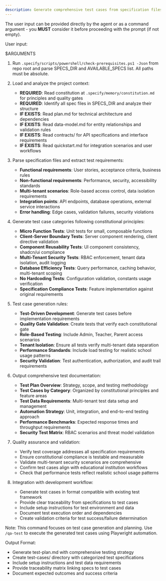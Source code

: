 ```yaml
---
description: Generate comprehensive test cases from specification files following constitutional principles and architecture patterns.
---
```


The user input can be provided directly by the agent or as a command argument - you **MUST** consider it before proceeding with the prompt (if not empty).

User input:

$ARGUMENTS

1. Run `.specify/scripts/powershell/check-prerequisites.ps1 -Json` from repo root and parse SPECS_DIR and AVAILABLE_SPECS list. All paths must be absolute.

2. Load and analyze the project context:
   - **REQUIRED**: Read constitution at `.specify/memory/constitution.md` for principles and quality gates
   - **REQUIRED**: Identify all spec files in SPECS_DIR and analyze their structure
   - **IF EXISTS**: Read plan.md for technical architecture and dependencies
   - **IF EXISTS**: Read data-model.md for entity relationships and validation rules
   - **IF EXISTS**: Read contracts/ for API specifications and interface requirements
   - **IF EXISTS**: Read quickstart.md for integration scenarios and user workflows

3. Parse specification files and extract test requirements:
   - **Functional requirements**: User stories, acceptance criteria, business rules
   - **Non-functional requirements**: Performance, security, accessibility standards
   - **Multi-tenant scenarios**: Role-based access control, data isolation requirements
   - **Integration points**: API endpoints, database operations, external service interactions
   - **Error handling**: Edge cases, validation failures, security violations

4. Generate test case categories following constitutional principles:
   - **Micro Function Tests**: Unit tests for small, composable functions
   - **Client-Server Boundary Tests**: Server component rendering, client directive validation
   - **Component Reusability Tests**: UI component consistency, shadcn/ui compliance
   - **Multi-Tenant Security Tests**: RBAC enforcement, tenant data isolation, audit logging
   - **Database Efficiency Tests**: Query performance, caching behavior, multi-tenant scoping
   - **No Hardcoding Tests**: Configuration validation, constants usage verification
   - **Specification Compliance Tests**: Feature implementation against original requirements

5. Test case generation rules:
   - **Test-Driven Development**: Generate test cases before implementation requirements
   - **Quality Gate Validation**: Create tests that verify each constitutional gate
   - **Role-Based Testing**: Include Admin, Teacher, Parent access scenarios
   - **Tenant Isolation**: Ensure all tests verify multi-tenant data separation
   - **Performance Standards**: Include load testing for realistic school usage patterns
   - **Security Validation**: Test authentication, authorization, and audit trail requirements

6. Output comprehensive test documentation:
   - **Test Plan Overview**: Strategy, scope, and testing methodology
   - **Test Cases by Category**: Organized by constitutional principles and feature areas
   - **Test Data Requirements**: Multi-tenant test data setup and management
   - **Automation Strategy**: Unit, integration, and end-to-end testing approach
   - **Performance Benchmarks**: Expected response times and throughput requirements
   - **Security Test Matrix**: RBAC scenarios and threat model validation

7. Quality assurance and validation:
   - Verify test coverage addresses all specification requirements
   - Ensure constitutional compliance is testable and measurable
   - Validate multi-tenant security scenarios are comprehensive
   - Confirm test cases align with educational institution workflows
   - Check that performance tests reflect realistic school usage patterns

8. Integration with development workflow:
   - Generate test cases in format compatible with existing test framework
   - Provide clear traceability from specifications to test cases
   - Include setup instructions for test environment and data
   - Document test execution order and dependencies
   - Create validation criteria for test success/failure determination

Note: This command focuses on test case generation and planning. Use `/qa-test` to execute the generated test cases using Playwright automation.

Output Format:
- Generate test-plan.md with comprehensive testing strategy
- Create test-cases/ directory with categorized test specifications
- Include setup instructions and test data requirements
- Provide traceability matrix linking specs to test cases
- Document expected outcomes and success criteria
